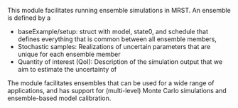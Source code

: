 This module facilitates running ensemble simulations in MRST. 
An ensemble is defined by a 

* baseExample/setup: struct with model, state0, and schedule that defines everything that is common between all ensemble members,
* Stochastic samples: Realizations of uncertain parameters that are unique for each ensemble member
* Quantity of interest (QoI): Description of the simulation output that we aim to estimate the uncertainty of

The module facilitates ensembles that can be used for a wide range of applications,
and has support for (multi-level) Monte Carlo simulations and ensemble-based model calibration.
